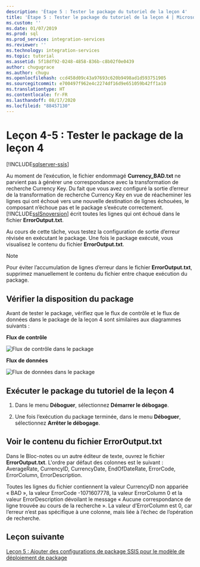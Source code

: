 ```yaml
---
description: 'Étape 5 : Tester le package du tutoriel de la leçon 4'
title: 'Étape 5 : Tester le package du tutoriel de la leçon 4 | Microsoft Docs'
ms.custom: ''
ms.date: 01/07/2019
ms.prod: sql
ms.prod_service: integration-services
ms.reviewer: ''
ms.technology: integration-services
ms.topic: tutorial
ms.assetid: 5f18df92-0248-4858-836b-c8b02f0e0439
author: chugugrace
ms.author: chugu
ms.openlocfilehash: ccd458d09c43a97693c620b9498ad1d593751905
ms.sourcegitcommit: e700497f962e4c2274df16d9e651059b42ff1a10
ms.translationtype: HT
ms.contentlocale: fr-FR
ms.lasthandoff: 08/17/2020
ms.locfileid: "88457130"
---
```

# <a name="lesson-4-5-test-the-lesson-4-package"></a>Leçon 4-5 : Tester le package de la leçon 4

[!INCLUDE[sqlserver-ssis](../includes/applies-to-version/sqlserver-ssis.md)]



Au moment de l’exécution, le fichier endommagé **Currency_BAD.txt** ne parvient pas à générer une correspondance avec la transformation de recherche Currency Key. Du fait que vous avez configuré la sortie d’erreur de la transformation de recherche Currency Key en vue de réacheminer les lignes qui ont échoué vers une nouvelle destination de lignes échouées, le composant n’échoue pas et le package s’exécute correctement. [!INCLUDE[ssISnoversion](../includes/ssisnoversion-md.md)] écrit toutes les lignes qui ont échoué dans le fichier **ErrorOutput.txt**.  
  
Au cours de cette tâche, vous testez la configuration de sortie d’erreur révisée en exécutant le package. Une fois le package exécuté, vous visualisez le contenu du fichier **ErrorOutput.txt**.  
  
> [!NOTE]  
> Pour éviter l’accumulation de lignes d’erreur dans le fichier **ErrorOutput.txt**, supprimez manuellement le contenu du fichier entre chaque exécution du package.  
  
## <a name="check-the-package-layout"></a>Vérifier la disposition du package  
Avant de tester le package, vérifiez que le flux de contrôle et le flux de données dans le package de la leçon 4 sont similaires aux diagrammes suivants : 
  
**Flux de contrôle**  
  
![Flux de contrôle dans le package](../integration-services/media/task4lesson2control.gif "Flux de contrôle dans le package")  
  
**Flux de données**  
  
![Flux de données dans le package](../integration-services/media/task5lesson5data.gif "Flux de données dans le package")  
  
## <a name="run-the-lesson-4-tutorial-package"></a>Exécuter le package du tutoriel de la leçon 4  
  
1.  Dans le menu **Déboguer**, sélectionnez **Démarrer le débogage**.  
  
2.  Une fois l’exécution du package terminée, dans le menu **Déboguer**, sélectionnez **Arrêter le débogage**.  
  
## <a name="view-the-contents-of-the-erroroutputtxt-file"></a>Voir le contenu du fichier ErrorOutput.txt  
  
Dans le Bloc-notes ou un autre éditeur de texte, ouvrez le fichier **ErrorOutput.txt**. L'ordre par défaut des colonnes est le suivant : AverageRate, CurrencyID, CurrencyDate, EndOfDateRate, ErrorCode, ErrorColumn, ErrorDescription.  
 
Toutes les lignes du fichier contiennent la valeur CurrencyID non appariée « BAD », la valeur ErrorCode -1071607778, la valeur ErrorColumn 0 et la valeur ErrorDescription dévoilant le message « Aucune correspondance de ligne trouvée au cours de la recherche ». La valeur d’ErrorColumn est 0, car l’erreur n’est pas spécifique à une colonne, mais liée à l’échec de l’opération de recherche.
  
  
## <a name="next-lesson"></a>Leçon suivante
[Leçon 5 : Ajouter des configurations de package SSIS pour le modèle de déploiement de package](../integration-services/lesson-5-add-ssis-package-configurations-for-the-package-deployment-model.md)  
